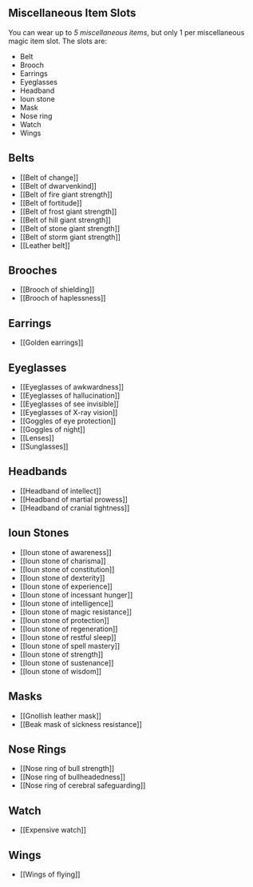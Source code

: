 ## Miscellaneous Item Slots

You can wear up to *5 miscellaneous items*, but only 1 per miscellaneous magic item slot. The slots are:
- Belt
- Brooch
- Earrings
- Eyeglasses
- Headband
- Ioun stone
- Mask
- Nose ring
- Watch
- Wings

## Belts

- [[Belt of change]]
- [[Belt of dwarvenkind]]
- [[Belt of fire giant strength]]
- [[Belt of fortitude]]
- [[Belt of frost giant strength]]
- [[Belt of hill giant strength]]
- [[Belt of stone giant strength]]
- [[Belt of storm giant strength]]
- [[Leather belt]] 

## Brooches

- [[Brooch of shielding]]
- [[Brooch of haplessness]]

## Earrings

- [[Golden earrings]]

## Eyeglasses

- [[Eyeglasses of awkwardness]]
- [[Eyeglasses of hallucination]]
- [[Eyeglasses of see invisible]]
- [[Eyeglasses of X-ray vision]]
- [[Goggles of eye protection]]
- [[Goggles of night]]
- [[Lenses]]
- [[Sunglasses]]

## Headbands

- [[Headband of intellect]]
- [[Headband of martial prowess]]
- [[Headband of cranial tightness]]

## Ioun Stones

- [[Ioun stone of awareness]]
- [[Ioun stone of charisma]]
- [[Ioun stone of constitution]]
- [[Ioun stone of dexterity]]
- [[Ioun stone of experience]]
- [[Ioun stone of incessant hunger]]
- [[Ioun stone of intelligence]]
- [[Ioun stone of magic resistance]]
- [[Ioun stone of protection]]
- [[Ioun stone of regeneration]]
- [[Ioun stone of restful sleep]]
- [[Ioun stone of spell mastery]]
- [[Ioun stone of strength]]
- [[Ioun stone of sustenance]]
- [[Ioun stone of wisdom]]

## Masks

- [[Gnollish leather mask]]
- [[Beak mask of sickness resistance]]

## Nose Rings

- [[Nose ring of bull strength]]
- [[Nose ring of bullheadedness]]
- [[Nose ring of cerebral safeguarding]]

## Watch

- [[Expensive watch]]

## Wings

- [[Wings of flying]]